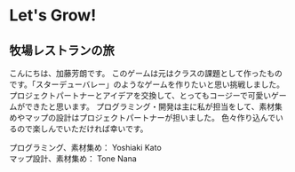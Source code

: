 # Let's Grow!

## 牧場レストランの旅

こんにちは、加藤芳朗です。
このゲームは元はクラスの課題として作ったものです。「スターデューバレー」のようなゲームを作りたいと思い挑戦しました。
プロジェクトパートナーとアイデアを交換して、とってもコージーで可愛いゲームができたと思います。
プログラミング・開発は主に私が担当をして、素材集めやマップの設計はプロジェクトパートナーが担いました。
色々作り込んでいるので楽しんでいただければ幸いです。

プログラミング、素材集め： Yoshiaki Kato <br/>
マップ設計、素材集め： Tone Nana

